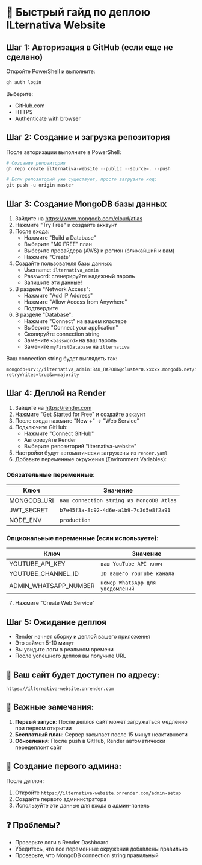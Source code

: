 # 🚀 Быстрый гайд по деплою ILternativa Website

## Шаг 1: Авторизация в GitHub (если еще не сделано)

Откройте PowerShell и выполните:
```powershell
gh auth login
```
Выберите:
- GitHub.com
- HTTPS
- Authenticate with browser

## Шаг 2: Создание и загрузка репозитория

После авторизации выполните в PowerShell:
```powershell
# Создание репозитория
gh repo create ilternativa-website --public --source=. --push

# Если репозиторий уже существует, просто загрузите код:
git push -u origin master
```

## Шаг 3: Создание MongoDB базы данных

1. Зайдите на https://www.mongodb.com/cloud/atlas
2. Нажмите "Try Free" и создайте аккаунт
3. После входа:
   - Нажмите "Build a Database"
   - Выберите "M0 FREE" план
   - Выберите провайдера (AWS) и регион (ближайший к вам)
   - Нажмите "Create"
4. Создайте пользователя базы данных:
   - Username: `ilternativa_admin`
   - Password: сгенерируйте надежный пароль
   - Запишите эти данные!
5. В разделе "Network Access":
   - Нажмите "Add IP Address"
   - Нажмите "Allow Access from Anywhere"
   - Подтвердите
6. В разделе "Database":
   - Нажмите "Connect" на вашем кластере
   - Выберите "Connect your application"
   - Скопируйте connection string
   - Замените `<password>` на ваш пароль
   - Замените `myFirstDatabase` на `ilternativa`

Ваш connection string будет выглядеть так:
```
mongodb+srv://ilternativa_admin:ВАШ_ПАРОЛЬ@cluster0.xxxxx.mongodb.net/ilternativa?retryWrites=true&w=majority
```

## Шаг 4: Деплой на Render

1. Зайдите на https://render.com
2. Нажмите "Get Started for Free" и создайте аккаунт
3. После входа нажмите "New +" → "Web Service"
4. Подключите GitHub:
   - Нажмите "Connect GitHub"
   - Авторизуйте Render
   - Выберите репозиторий "ilternativa-website"
5. Настройки будут автоматически загружены из `render.yaml`
6. Добавьте переменные окружения (Environment Variables):

### Обязательные переменные:

| Ключ | Значение |
|------|----------|
| MONGODB_URI | `ваш connection string из MongoDB Atlas` |
| JWT_SECRET | `b7e45f3a-8c92-4d6e-a1b9-7c3d5e8f2a91` |
| NODE_ENV | `production` |

### Опциональные переменные (если используете):

| Ключ | Значение |
|------|----------|
| YOUTUBE_API_KEY | `ваш YouTube API ключ` |
| YOUTUBE_CHANNEL_ID | `ID вашего YouTube канала` |
| ADMIN_WHATSAPP_NUMBER | `номер WhatsApp для уведомлений` |

7. Нажмите "Create Web Service"

## Шаг 5: Ожидание деплоя

- Render начнет сборку и деплой вашего приложения
- Это займет 5-10 минут
- Вы увидите логи в реальном времени
- После успешного деплоя вы получите URL

## 🎉 Ваш сайт будет доступен по адресу:

```
https://ilternativa-website.onrender.com
```

## 📝 Важные замечания:

1. **Первый запуск**: После деплоя сайт может загружаться медленно при первом открытии
2. **Бесплатный план**: Сервер засыпает после 15 минут неактивности
3. **Обновления**: После push в GitHub, Render автоматически передеплоит сайт

## 🔧 Создание первого админа:

После деплоя:
1. Откройте `https://ilternativa-website.onrender.com/admin-setup`
2. Создайте первого администратора
3. Используйте эти данные для входа в админ-панель

## ❓ Проблемы?

- Проверьте логи в Render Dashboard
- Убедитесь, что все переменные окружения добавлены правильно
- Проверьте, что MongoDB connection string правильный
